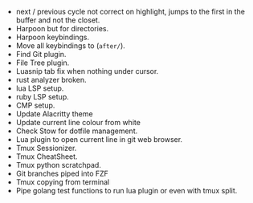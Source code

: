 - next / previous cycle not correct on highlight, jumps to the first in the buffer and not the closet.
- Harpoon but for directories.
- Harpoon keybindings.
- Move all keybindings to (`after/`).
- Find Git plugin.
- File Tree plugin.
- Luasnip tab fix when nothing under cursor.
- rust analyzer broken.
- lua LSP setup.
- ruby LSP setup.
- CMP setup.
- Update Alacritty theme
- Update current line colour from white
- Check Stow for dotfile management.
- Lua plugin to open current line in git web browser.
- Tmux Sessionizer.
- Tmux CheatSheet.
- Tmux python scratchpad.
- Git branches piped into FZF
- Tmux copying from terminal
- Pipe golang test functions to run lua plugin or even with tmux split.
